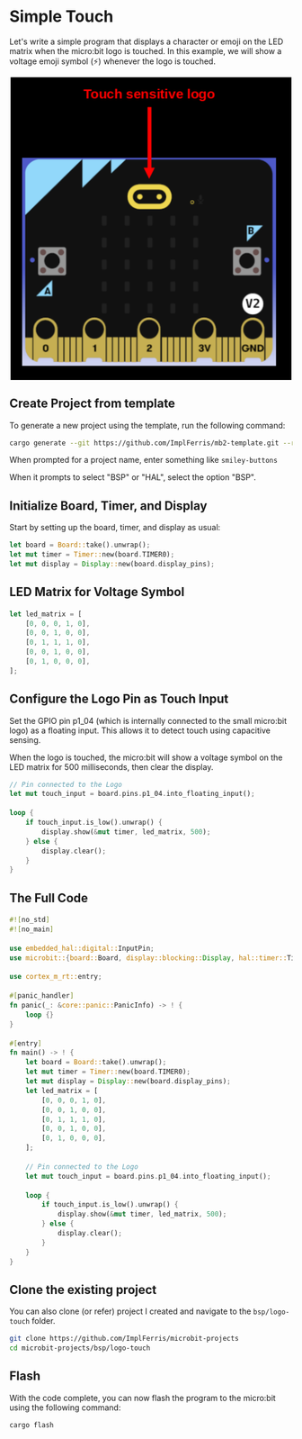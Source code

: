# Simple Touch

Let's write a simple program that displays a character or emoji on the LED matrix when the micro:bit logo is touched. In this example, we will show a voltage emoji symbol (⚡) whenever the logo is touched.


<a href ="./images/microbit-logo.png"><img alt="microbit logo" style="display: block; margin: auto;width:500px;" src="./images/microbit-logo.png"/></a>


## Create Project from template

To generate a new project using the template, run the following command:

```sh
cargo generate --git https://github.com/ImplFerris/mb2-template.git --rev 88d339b
```

When prompted for a project name, enter something like `smiley-buttons`

When it prompts to select "BSP" or "HAL", select the option "BSP".

## Initialize Board, Timer, and Display

Start by setting up the board, timer, and display as usual:
```rust
let board = Board::take().unwrap();
let mut timer = Timer::new(board.TIMER0);
let mut display = Display::new(board.display_pins);
```

## LED Matrix for Voltage Symbol

```rust
let led_matrix = [
    [0, 0, 0, 1, 0],
    [0, 0, 1, 0, 0],
    [0, 1, 1, 1, 0],
    [0, 0, 1, 0, 0],
    [0, 1, 0, 0, 0],
];
```

## Configure the Logo Pin as Touch Input

Set the GPIO pin p1_04 (which is internally connected to the small micro:bit logo) as a floating input. This allows it to detect touch using capacitive sensing.

When the logo is touched, the micro:bit will show a voltage symbol on the LED matrix for 500 milliseconds, then clear the display.

```rust
// Pin connected to the Logo
let mut touch_input = board.pins.p1_04.into_floating_input();

loop {
    if touch_input.is_low().unwrap() {
        display.show(&mut timer, led_matrix, 500);
    } else {
        display.clear();
    }
}
```

## The Full Code

```rust
#![no_std]
#![no_main]

use embedded_hal::digital::InputPin;
use microbit::{board::Board, display::blocking::Display, hal::timer::Timer};

use cortex_m_rt::entry;

#[panic_handler]
fn panic(_: &core::panic::PanicInfo) -> ! {
    loop {}
}

#[entry]
fn main() -> ! {
    let board = Board::take().unwrap();
    let mut timer = Timer::new(board.TIMER0);
    let mut display = Display::new(board.display_pins);
    let led_matrix = [
        [0, 0, 0, 1, 0],
        [0, 0, 1, 0, 0],
        [0, 1, 1, 1, 0],
        [0, 0, 1, 0, 0],
        [0, 1, 0, 0, 0],
    ];

    // Pin connected to the Logo
    let mut touch_input = board.pins.p1_04.into_floating_input();

    loop {
        if touch_input.is_low().unwrap() {
            display.show(&mut timer, led_matrix, 500);
        } else {
            display.clear();
        }
    }
}
```

## Clone the existing project
You can also clone (or refer) project I created and navigate to the `bsp/logo-touch` folder.

```sh
git clone https://github.com/ImplFerris/microbit-projects
cd microbit-projects/bsp/logo-touch
```

## Flash

With the code complete, you can now flash the program to the micro:bit using the following command:

```sh
cargo flash
```
